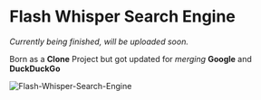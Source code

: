 
# Flash Whisper Search Engine

*Currently being finished, will be uploaded soon.*

Born as a **Clone** Project but got updated for *merging* **Google** and **DuckDuckGo**

![Flash-Whisper-Search-Engine](https://user-images.githubusercontent.com/59540565/174643306-6f92161a-e78c-412c-ad73-f34885a793a4.png)


